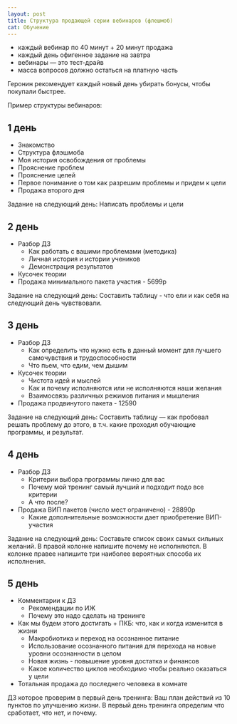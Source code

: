 ```yaml
---
layout: post
title: Структура продающей серии вебинаров (флешмоб)
cat: Обучение
---
```


- каждый вебинар по 40 минут + 20 минут продажа
- каждый день офигенное задание на завтра
- вебинары — это тест-драйв
- масса вопросов должно остаться на платную часть

Геронин рекомендует каждый новый день убирать бонусы, чтобы покупали быстрее.

Пример структуры вебинаров:

## 1 день

- Знакомство
- Структура флэшмоба
- Моя история освобождения от проблемы
- Прояснение проблем
- Прояснение целей
- Первое понимание о том как разрешим проблемы и придем к цели
- Продажа второго дня

Задание на следующий день: Написать проблемы и цели

## 2 день

- Разбор ДЗ
  + Как работать с вашими проблемами (методика)
  + Личная история и истории учеников
  + Демонстрация результатов
- Кусочек теории
- Продажа минимального пакета участия - 5699р

Задание на следующий день: Составить таблицу - что ели и как себя на следующий день чувствовали.

## 3 день

- Разбор ДЗ
  + Как определить что нужно есть в данный момент для лучшего самочувствия и трудоспособности
  + Что пьем, что едим, чем дышим
- Кусочек теории
  + Чистота идей и мыслей
  + Как и почему исполняются или не исполняются наши желания
  + Взаимосвязь различных режимов питания и мышления
- Продажа продвинутого пакета - 12590

Задание на следующий день: Составить таблицу — как пробовал решать проблему до этого, в т.ч. какие проходил обучающие программы, и результат.

## 4 день

- Разбор ДЗ
  + Критерии выбора программы лично для вас
  + Почему мой тренинг самый лучший и подходит подо все критерии
  + А что после?
- Продажа ВИП пакетов (число мест ограничено) - 28890р
  + Какие дополнительные возможности дает приобретение ВИП-участия

Задание на следующий день: Составьте список своих самых сильных желаний. В правой колонке напишите почему не исполняются. В колонке правее напишите три наиболее вероятных способа их исполнения.

## 5 день

- Комментарии к ДЗ
  + Рекомендации по ИЖ
  + Почему это надо сделать на тренинге
- Как мы будем этого достигать + ПКБ: что, как и когда изменится в жизни
  + Макробиотика и переход на осознанное питание
  + Использование осознанного питания для перехода на новые уровни осознанности в целом
  + Новая жизнь - повышение уровня достатка и финансов
  + Какое количество циклов необходимо чтобы реально оказаться у цели
- Тотальная продажа до последнего человека в комнате

ДЗ которое проверим в первый день тренинга: Ваш план действий из 10 пунктов по улучшению жизни. В первый день тренинга определим что сработает, что нет, и почему.